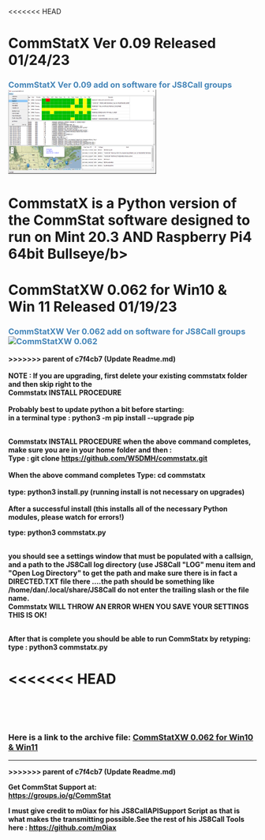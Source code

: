 <<<<<<< HEAD
# CommStatX Ver 0.09 Released 01/24/23
<h3 style="color: #4485b8;">CommStatX Ver 0.09 add on software for JS8Call groups&nbsp;&nbsp;<img src="https://github.com/W5DMH/CommStatX/blob/main/CommStatXBeta.png?raw=true" alt="CommStatX 0.09" width="300" height="170" /></h3>

CommstatX is a Python version of the CommStat software <b>designed to run on Mint 20.3 AND Raspberry Pi4 64bit Bullseye/b><br>
=======
# CommStatXW 0.062 for Win10 & Win 11 Released 01/19/23
<h3 style="color: #4485b8;">CommStatXW Ver 0.062 add on software for JS8Call groups&nbsp;&nbsp;<img src="https://github.com/W5DMH/CommStatXR/blob/main/CommStatXBeta.png?raw=true" alt="CommStatXW 0.062" width="300" height="170" /></h3>
>>>>>>> parent of c7f4cb7 (Update Readme.md)
<br><br>
NOTE : If you are upgrading, first delete your existing commstatx folder and then skip right to the <br>
Commstatx INSTALL PROCEDURE
<br><br>
Probably best to update python a bit before starting: <br>
<b>in a terminal type : python3 -m pip install --upgrade pip </b><br><br>


<b>Commstatx INSTALL PROCEDURE</B>
when the above command completes, make sure you are in your home folder and then : <br>
<b>Type : git clone https://github.com/W5DMH/commstatx.git </b>
<br><br>
When the above command completes
<b>Type: cd commstatx</b>
<br><br>
<b>type: python3 install.py </b>(running install is not necessary on upgrades) 
<br><br>
After a successful install (this installs all of the necessary Python modules, please watch for errors!) 

<b>type: python3 commstatx.py</b>   <br><br>

you should see a settings window that must be populated with a callsign, and a path to the 
JS8Call log directory (use JS8Call "LOG" menu item and "Open Log Directory" to get the path and
make sure there is in fact a DIRECTED.TXT file there ....the path should be something 
like /home/dan/.local/share/JS8Call    do not enter the trailing slash or the file name. <br>
<B>Commstatx WILL THROW AN ERROR WHEN YOU SAVE YOUR SETTINGS THIS IS OK!</B>
<br><br>

After that is complete you should be able to run CommStatx by retyping:<br>
<b> type : python3 commstatx.py </b>

<<<<<<< HEAD
<br><br><br>
=======
 
<h3>Here is a link to the archive file:&nbsp;<a href="https://github.com/W5DMH/CommStatXW/raw/main/commstatx.zip" target="_blank" rel="noopener">CommStatXW 0.062 for Win10 & Win11 </a></h3>
<hr />
>>>>>>> parent of c7f4cb7 (Update Readme.md)

Get CommStat Support at: <br>
https://groups.io/g/CommStat

I must give credit to m0iax for his JS8CallAPISupport Script as that is what makes the transmitting possible.See the rest of his JS8Call Tools here : https://github.com/m0iax
<br>
